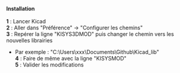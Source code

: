 <b>Installation</b><br>
<br>
<b>1</b> : Lancer Kicad<br>
<b>2</b> : Aller dans "Préférence" -> "Configurer les chemins"<br>
<b>3</b> : Repérer la ligne "KISYS3DMOD" puis changer le chemin vers les nouvelles librairies<br>
   - Par exemple : "C:\Users\xxx\Documents\Github\Kicad_lib"<br>
<b>4</b> : Faire de même avec la ligne "KISYSMOD"<br>
<b>5</b> : Valider les modifications<br>

